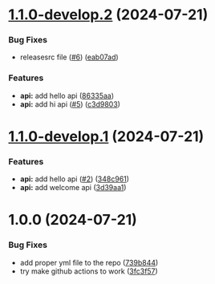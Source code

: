 # [1.1.0-develop.2](https://github.com/gowtham-aracreate/semantic-release-playground/compare/v1.1.0-develop.1...v1.1.0-develop.2) (2024-07-21)


### Bug Fixes

* releasesrc file ([#6](https://github.com/gowtham-aracreate/semantic-release-playground/issues/6)) ([eab07ad](https://github.com/gowtham-aracreate/semantic-release-playground/commit/eab07ad4df0af87516a1871e6e1e623e1b84c492))


### Features

* **api:** add hello api ([86335aa](https://github.com/gowtham-aracreate/semantic-release-playground/commit/86335aa578502676772a3a40c561a42b519cf267))
* **api:** add hi api ([#5](https://github.com/gowtham-aracreate/semantic-release-playground/issues/5)) ([c3d9803](https://github.com/gowtham-aracreate/semantic-release-playground/commit/c3d9803f9b0838b198e4629d592883546b372d62))

# [1.1.0-develop.1](https://github.com/gowtham-aracreate/semantic-release-playground/compare/v1.0.0...v1.1.0-develop.1) (2024-07-21)


### Features

* **api:** add hello api ([#2](https://github.com/gowtham-aracreate/semantic-release-playground/issues/2)) ([348c961](https://github.com/gowtham-aracreate/semantic-release-playground/commit/348c96126a1c68e188ecdd610e54571b62044e29))
* **api:** add welcome api ([3d39aa1](https://github.com/gowtham-aracreate/semantic-release-playground/commit/3d39aa18c4816d6651c54afc2c8748afd7bbc98d))

# 1.0.0 (2024-07-21)

### Bug Fixes

* add proper yml file to the repo ([739b844](https://github.com/gowtham-aracreate/semantic-release-playground/commit/739b844ac18438f49f5184656a069b218ac49185))
* try make github actions to work ([3fc3f57](https://github.com/gowtham-aracreate/semantic-release-playground/commit/3fc3f5770e3bae6d53ed40b34ca5bf2f831556e7))
